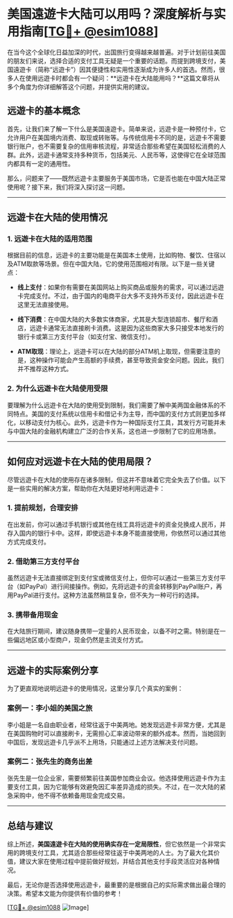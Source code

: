 # 美国遠遊卡大陆可以用吗？深度解析与实用指南[[TG💪+ @esim1088](https://t.me/s/esim1088)]

在当今这个全球化日益加深的时代，出国旅行变得越来越普遍。对于计划前往美国的朋友们来说，选择合适的支付工具无疑是一个重要的话题。而提到跨境支付，美国遠遊卡（简称“远遊卡”）因其便捷性和实用性逐渐成为许多人的首选。然而，很多人在使用远遊卡时都会有一个疑问：**远遊卡在大陆能用吗？**这篇文章将从多个角度为你详细解答这个问题，并提供实用的建议。

## 远遊卡的基本概念

首先，让我们来了解一下什么是美国遠遊卡。简单来说，远遊卡是一种预付卡，它允许用户在美国境内消费、取现或转账等。与传统信用卡不同的是，远遊卡不需要银行账户，也不需要复杂的信用审核流程，非常适合那些希望在美国轻松消费的人群。此外，远遊卡通常支持多种货币，包括美元、人民币等，这使得它在全球范围内都具有一定的通用性。

那么，问题来了——既然远遊卡主要服务于美国市场，它是否也能在中国大陆正常使用呢？接下来，我们将深入探讨这一问题。

---

## 远遊卡在大陆的使用情况

### 1. **远遊卡在大陆的适用范围**
根据目前的信息，远遊卡的主要功能是在美国本土使用，比如购物、餐饮、住宿以及ATM取款等场景。但在中国大陆，它的使用范围相对有限。以下是一些关键点：

- **线上支付**：如果你有需要在美国网站上购买商品或服务的需求，可以通过远遊卡完成支付。不过，由于国内的电商平台大多不支持外币支付，因此远遊卡在这里无法直接使用。
  
- **线下消费**：在中国大陆的大多数实体商家，尤其是大型连锁超市、餐厅和酒店，远遊卡通常无法直接刷卡消费。这是因为这些商家大多只接受本地发行的银行卡或第三方支付平台（如支付宝、微信支付）。

- **ATM取现**：理论上，远遊卡可以在大陆的部分ATM机上取现，但需要注意的是，这种操作可能会产生高额的手续费，甚至导致资金安全问题。因此，我们并不推荐这种方式。

### 2. **为什么远遊卡在大陆使用受限**
要理解为什么远遊卡在大陆的使用受到限制，我们需要了解中美两国金融体系的不同特点。美国的支付系统以信用卡和借记卡为主导，而中国的支付方式则更加多样化，以移动支付为核心。此外，远遊卡作为一种国际支付工具，其发行方可能并未与中国大陆的金融机构建立广泛的合作关系，这也进一步限制了它的应用场景。

---

## 如何应对远遊卡在大陆的使用局限？

尽管远遊卡在大陆的使用存在诸多限制，但这并不意味着它完全失去了价值。以下是一些实用的解决方案，帮助你在大陆更好地利用远遊卡：

### 1. **提前规划，合理安排**
在出发前，你可以通过手机银行或其他在线工具将远遊卡的资金兑换成人民币，并存入国内的银行卡中。这样，即使远遊卡本身不能直接使用，你依然可以通过其他方式完成支付。

### 2. **借助第三方支付平台**
虽然远遊卡无法直接绑定到支付宝或微信支付上，但你可以通过一些第三方支付平台（如PayPal）进行间接操作。例如，先将远遊卡的资金转移到PayPal账户，再用PayPal进行支付。这种方法虽然稍显复杂，但不失为一种可行的选择。

### 3. **携带备用现金**
在大陆旅行期间，建议随身携带一定量的人民币现金，以备不时之需。特别是在一些偏远地区或小型商户，现金仍然是主流支付方式。

---

## 远遊卡的实际案例分享

为了更直观地说明远遊卡的使用情况，这里分享几个真实的案例：

### 案例一：李小姐的美国之旅
李小姐是一名自由职业者，经常往返于中美两地。她发现远遊卡非常方便，尤其是在美国购物时可以直接刷卡，无需担心汇率波动带来的额外成本。然而，当她回到中国后，发现远遊卡几乎派不上用场，只能通过上述方法解决支付问题。

### 案例二：张先生的商务出差
张先生是一位企业家，需要频繁前往美国参加商业会议。他选择使用远遊卡作为主要支付工具，因为它能够有效避免因汇率差异造成的损失。不过，在一次大陆的紧急采购中，他不得不依赖备用现金完成交易。

---

## 总结与建议

综上所述，**美国遠遊卡在大陆的使用确实存在一定局限性**，但它依然是一个非常实用的跨境支付工具，尤其适合那些经常往返于中美两地的人士。为了最大化其价值，建议大家在使用过程中提前做好规划，并结合其他支付手段灵活应对各种情况。

最后，无论你是否选择使用远遊卡，最重要的是根据自己的实际需求做出最合理的决策。希望本文能为你提供有价值的参考！

[[TG💪+ @esim1088](https://t.me/s/esim1088) ![Image](https://i.postimg.cc/4NQfJmqS/Snipaste-2025-05-13-00-14-12.png)]